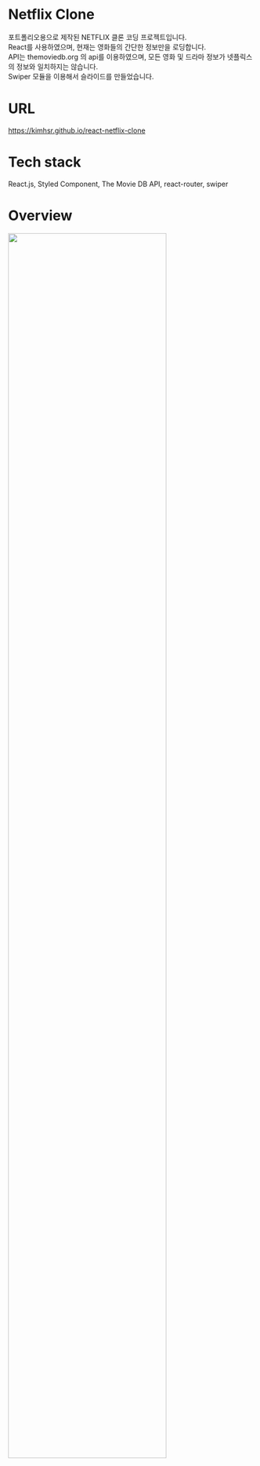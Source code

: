 # Netflix Clone
포트폴리오용으로 제작된 NETFLIX 클론 코딩 프로젝트입니다. <br />
React를 사용하였으며, 현재는 영화들의 간단한 정보만을 로딩합니다. <br />
API는 themoviedb.org 의 api를 이용하였으며, 모든 영화 및 드라마 정보가 넷플릭스의 정보와 일치하지는 않습니다. <br />
Swiper 모듈을 이용해서 슬라이드를 만들었습니다.

# URL
https://kimhsr.github.io/react-netflix-clone

# Tech stack
React.js, Styled Component, The Movie DB API, react-router, swiper

# Overview
<img width="80%" src="https://user-images.githubusercontent.com/97604805/209760556-d7f38eb2-5cd3-4d17-b281-7ead8ca98cf7.png"/>
